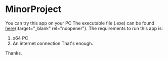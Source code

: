 # MinorProject

You can try this app on your PC
The executable file (.exe) can be found [here](https://drive.google.com/file/d/1m8RyG5VJkS8QD_WMEaF-w4VOl8gempMz/view?usp=share_link){:target="_blank" rel="noopener"}.
The requirements to run this app is: 
1. x64 PC
2. An internet connection
That's enough.

Thanks.
